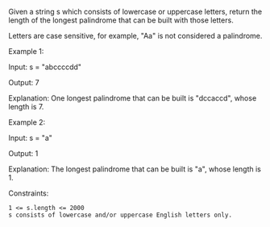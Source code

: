 

Given a string s which consists of lowercase or uppercase letters, return the length of the longest
palindrome
 that can be built with those letters.

Letters are case sensitive, for example, "Aa" is not considered a palindrome.

 

Example 1:

Input: s = "abccccdd"

Output: 7

Explanation: One longest palindrome that can be built is "dccaccd", whose length is 7.

Example 2:

Input: s = "a"

Output: 1

Explanation: The longest palindrome that can be built is "a", whose length is 1.

 

Constraints:

    1 <= s.length <= 2000
    s consists of lowercase and/or uppercase English letters only.

